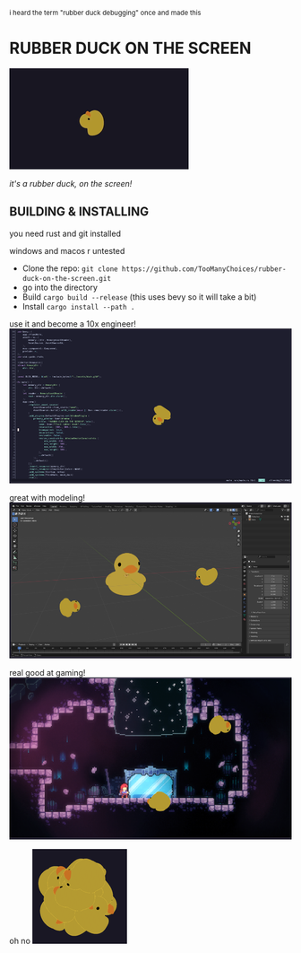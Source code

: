 <small>i heard the term "rubber duck debugging" once and made this</small>

# RUBBER DUCK ON THE SCREEN

![a rubber duck bouncing around on the screen](readme/intro.gif)

*it's a rubber duck, on the screen!*

## BUILDING & INSTALLING

you need rust and git installed

windows and macos r untested

- Clone the repo: `git clone https://github.com/TooManyChoices/rubber-duck-on-the-screen.git`
- go into the directory
- Build `cargo build --release` (this uses bevy so it will take a bit)
- Install `cargo install --path .`

use it and become a 10x engineer!
![a rubber duck helping with making rubber-duck-on-the-screen](readme/engineering.png)

great with modeling!
![a rubber duck helping with modifying the rubber duck model made by CalAmityWitch on printablescom](readme/blending.png)

real good at gaming!
![a rubber duck helping with wait what happens in celeste again](readme/gaming.png)

oh no
![a rubber ducks](readme/toomany.png)
